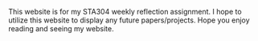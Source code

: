 This website is for my STA304 weekly reflection assignment. I hope to utilize this website to display any future papers/projects. Hope you enjoy reading and seeing my website.
